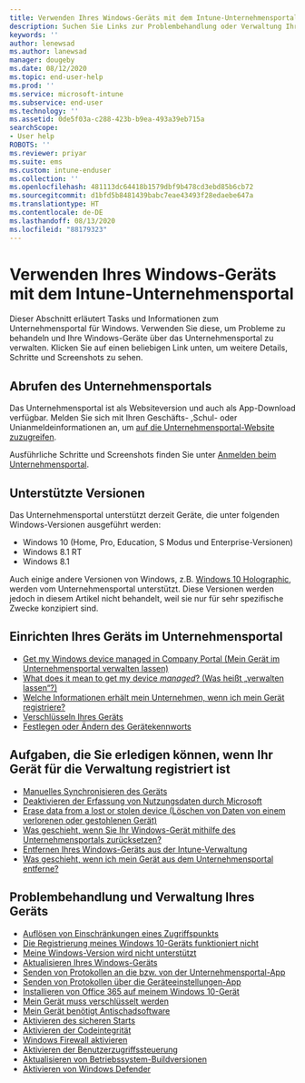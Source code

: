 ```yaml
---
title: Verwenden Ihres Windows-Geräts mit dem Intune-Unternehmensportal | Microsoft-Dokumentation
description: Suchen Sie Links zur Problembehandlung oder Verwaltung Ihrer mobilen Windows-Geräte aus dem Unternehmensportal
keywords: ''
author: lenewsad
ms.author: lanewsad
manager: dougeby
ms.date: 08/12/2020
ms.topic: end-user-help
ms.prod: ''
ms.service: microsoft-intune
ms.subservice: end-user
ms.technology: ''
ms.assetid: 0de5f03a-c288-423b-b9ea-493a39eb715a
searchScope:
- User help
ROBOTS: ''
ms.reviewer: priyar
ms.suite: ems
ms.custom: intune-enduser
ms.collection: ''
ms.openlocfilehash: 481113dc64418b1579dbf9b478cd3ebd85b6cb72
ms.sourcegitcommit: d1bfd5b8481439babc7eae43493f28edaebe647a
ms.translationtype: HT
ms.contentlocale: de-DE
ms.lasthandoff: 08/13/2020
ms.locfileid: "88179323"
---
```

# <a name="using-your-windows-device-with-intune-company-portal"></a>Verwenden Ihres Windows-Geräts mit dem Intune-Unternehmensportal

Dieser Abschnitt erläutert Tasks und Informationen zum Unternehmensportal für Windows. Verwenden Sie diese, um Probleme zu behandeln und Ihre Windows-Geräte über das Unternehmensportal zu verwalten. Klicken Sie auf einen beliebigen Link unten, um weitere Details, Schritte und Screenshots zu sehen.  

## <a name="how-to-get-company-portal"></a>Abrufen des Unternehmensportals
Das Unternehmensportal ist als Websiteversion und auch als App-Download verfügbar. Melden Sie sich mit Ihren Geschäfts- ,Schul- oder Unianmeldeinformationen an, um [auf die Unternehmensportal-Website zuzugreifen](https://go.microsoft.com/fwlink/?linkid=2010980).  

Ausführliche Schritte und Screenshots finden Sie unter [Anmelden beim Unternehmensportal](https://docs.microsoft.com/mem/intune/user-help/sign-in-to-the-company-portal).

## <a name="supported-versions"></a>Unterstützte Versionen

Das Unternehmensportal unterstützt derzeit Geräte, die unter folgenden Windows-Versionen ausgeführt werden:

* Windows 10 (Home, Pro, Education, S Modus und Enterprise-Versionen)
* Windows 8.1 RT
* Windows 8.1

Auch einige andere Versionen von Windows, z.B. [Windows 10 Holographic](https://www.microsoft.com/hololens), werden vom Unternehmensportal unterstützt. Diese Versionen werden jedoch in diesem Artikel nicht behandelt, weil sie nur für sehr spezifische Zwecke konzipiert sind.

## <a name="set-up-your-device-in-the-company-portal"></a>Einrichten Ihres Geräts im Unternehmensportal
- [Get my Windows device managed in Company Portal (Mein Gerät im Unternehmensportal verwalten lassen)](windows-enrollment-company-portal.md)  
- [What does it mean to get my device *managed*? (Was heißt „verwalten lassen“?)](what-happens-if-you-install-the-company-portal-app-and-enroll-your-device-in-intune-windows.md)
- [Welche Informationen erhält mein Unternehmen, wenn ich mein Gerät registriere?](what-info-can-your-company-see-when-you-enroll-your-device-in-intune.md)
- [Verschlüsseln Ihres Geräts](encrypt-your-device-windows.md)
- [Festlegen oder Ändern des Gerätekennworts](set-or-change-your-password-windows.md)

## <a name="things-you-can-do-after-your-device-is-enrolled-in-management"></a>Aufgaben, die Sie erledigen können, wenn Ihr Gerät für die Verwaltung registriert ist
- [Manuelles Synchronisieren des Geräts](sync-your-device-manually-windows.md)
- [Deaktivieren der Erfassung von Nutzungsdaten durch Microsoft](turn-off-microsoft-usage-data-collection-windows.md)
- [Erase data from a lost or stolen device (Löschen von Daten von einem verlorenen oder gestohlenen Gerät)](reset-erase-your-device-cpwebsite.md)
- [Was geschieht, wenn Sie Ihr Windows-Gerät mithilfe des Unternehmensportals zurücksetzen?](what-happens-if-you-reset-your-device-using-the-company-portal-windows.md)
- [Entfernen Ihres Windows-Geräts aus der Intune-Verwaltung](unenroll-your-device-from-intune-windows.md)
- [Was geschieht, wenn ich mein Gerät aus dem Unternehmensportal entferne?](what-happens-if-you-unenroll-your-device-from-intune-windows.md)

## <a name="troubleshoot-and-maintain-your-device"></a>Problembehandlung und Verwaltung Ihres Geräts
* [Auflösen von Einschränkungen eines Zugriffspunkts](resolve-access-point-restrictions.md)
* [Die Registrierung meines Windows 10-Geräts funktioniert nicht](troubleshoot-your-windows-10-device-windows.md)
* [Meine Windows-Version wird nicht unterstützt](your-windows-version-isnt-yet-supported.md)
* [Aktualisieren Ihres Windows-Geräts](you-need-to-update-your-windows-device.md)
* [Senden von Protokollen an die bzw. von der Unternehmensportal-App](send-logs-to-your-it-admin-cp-windows.md)
* [Senden von Protokollen über die Geräteeinstellungen-App](send-logs-to-your-it-admin-settings-windows.md)
* [Installieren von Office 365 auf meinem Windows 10-Gerät](install-office-windows.md)
* [Mein Gerät muss verschlüsselt werden](you-need-to-enable-windows-encryption.md)
* [Mein Gerät benötigt Antischadsoftware](your-device-needs-antimalware-software.md)
* [Aktivieren des sicheren Starts](you-need-to-enable-secure-boot-windows.md)
* [Aktivieren der Codeintegrität](you-need-to-enable-code-integrity.md)
* [Windows Firewall aktivieren](you-need-to-enable-defender-firewall-windows.md)
* [Aktivieren der Benutzerzugriffssteuerung](you-need-to-enable-uac-windows.md)
* [Aktualisieren von Betriebssystem-Buildversionen](you-need-to-update-os-build-version-windows.md)
* [Aktivieren von Windows Defender](turn-on-defender-windows.md)
